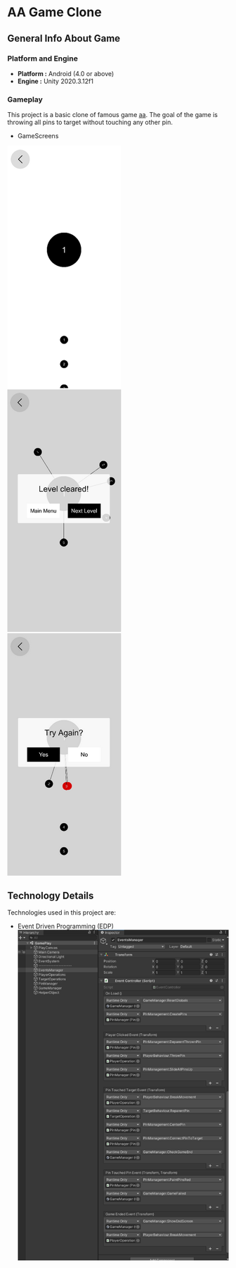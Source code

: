 # AA Game Clone
## General Info About Game
### Platform and Engine

 - **Platform :** Android (4.0 or above)
 - **Engine :** Unity 2020.3.12f1 
 
### Gameplay 
This project is a basic clone of famous game [aa](https://play.google.com/store/apps/details?id=com.aa.generaladaptiveapps).
The goal of the game is throwing all pins to target without touching any other pin.
 - GameScreens

![Image1](https://raw.githubusercontent.com/yagizayer/AA_GameClone_v1/main/ReadmeResources/Img1.bmp)&#9;![Image2](https://raw.githubusercontent.com/yagizayer/AA_GameClone_v1/main/ReadmeResources/Img3.bmp)&#9;![Image3](https://raw.githubusercontent.com/yagizayer/AA_GameClone_v1/main/ReadmeResources/Img2.bmp)

## Technology Details
Technologies used in this project are:
- Event Driven Programming (EDP)
![TechImg1](https://raw.githubusercontent.com/yagizayer/AA_GameClone_v1/main/ReadmeResources/Tech1.bmp)
